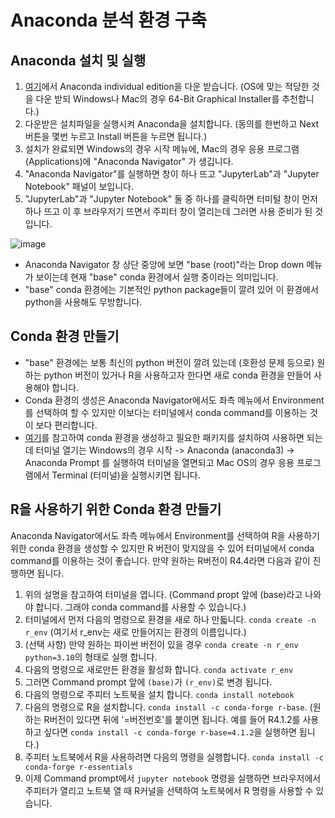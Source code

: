 # Anaconda 분석 환경 구축
## Anaconda 설치 및 실행
1. [여기](https://www.anaconda.com/download/success)에서 Anaconda individual edition을 다운 받습니다. (OS에 맞는 적당한 것을 다운 받되 Windows나 Mac의 경우 64-Bit Graphical Installer를 추천합니다.)
3. 다운받은 설치파일을 실행시켜 Anaconda을 설치합니다. (동의를 한번하고 Next 버튼을 몇번 누르고 Install 버튼을 누르면 됩니다.)
5. 설치가 완료되면 Windows의 경우 시작 메뉴에, Mac의 경우 응용 프로그램(Applications)에 "Anaconda Navigator" 가 생깁니다.
7. "Anaconda Navigator"를 실행하면 창이 하나 뜨고 "JupyterLab"과 "Jupyter Notebook" 패널이 보입니다.
8. "JupyterLab"과 "Jupyter Notebook" 둘 중 하나를 클릭하면 터미털 창이 먼저 하나 뜨고 이 후 브라우저기 뜨면서 주피터 창이 열리는데 그러면 사용 준비가 된 것입니다.

![image](https://github.com/user-attachments/assets/0f4d9cfb-14cf-4711-84d5-f2b442ee3582)

- Anaconda Navigator 창 상단 중앙에 보면 "base (root)"라는 Drop down 메뉴가 보이는데 현재 "base" conda 환경에서 실행 중이라는 의미입니다.
- "base" conda 환경에는 기본적인 python package들이 깔려 있어 이 환경에서 python을 사용해도 무방합니다.

## Conda 환경 만들기
- "base" 환경에는 보통 최신의 python 버전이 깔려 있는데 (호환성 문제 등으로) 원하는 python 버전이 있거나 R을 사용하고자 한다면 새로 conda 환경을 만들어 사용해야 합니다.
- Conda 환경의 생성은 Anaconda Navigator에서도 좌측 메뉴에서 Environment를 선택하여 할 수 있지만 이보다는 터미널에서 conda command를 이용하는 것이 보다 편리합니다.
- [여기](https://docs.conda.io/projects/conda/en/latest/user-guide/tasks/manage-environments.html)를 참고하여 conda 환경을 생성하고 필요한 패키지를 설치하여 사용하면 되는데 터미널 열기는 Windows의 경우 시작 -> Anaconda (anaconda3) -> Anaconda Prompt 를 실행하여 터미널을 열면되고 Mac OS의 경우 응용 프로그램에서 Terminal (터미널)을 실행시키면 됩니다.

## R을 사용하기 위한 Conda 환경 만들기
Anaconda Navigator에서도 좌측 메뉴에서 Environment를 선택하여 R을 사용하기 위한 conda 환경을 생성할 수 있지만 R 버전이 맞지않을 수 있어 터미널에서 conda command를 이용하는 것이 좋습니다. 만약 원하는 R버전이 R4.4라면 다음과 같이 진행하면 됩니다.

1. 위의 설명을 참고하여 터미널을 엽니다. (Command propt 앞에 (base)라고 나와야 합니다. 그래야 conda command를 사용할 수 있습니다.)
2. 터미널에서 먼저 다음의 명령으로 환경을 새로 하나 만듧니다. `conda create -n r_env` (여기서 r_env는 새로 만들어지는 환경의 이름입니다.)
3. (선택 사항) 만약 원하는 파이썬 버전이 있을 경우 `conda create -n r_env python=3.10`의 형태로 실행 합니다.
4. 다음의 명령으로 새로만든 환경을 활성화 합니다. `conda activate r_env`
5. 그러면 Command prompt 앞에 `(base)`가 `(r_env)`로 변경 됩니다.
6. 다음의 명령으로 주피터 노트북을 설치 합니다. `conda install notebook`
7. 다음의 명령으로 R을 설치합니다. `conda install -c conda-forge r-base`. (원하는 R버전이 있다면 뒤에 '=버전번호'를 붙이면 됩니다. 예를 들어 R4.1.2를 사용하고 싶다면 `conda install -c conda-forge r-base=4.1.2`을 실행하면 됩니다.)
8. 주피터 노트북에서 R을 사용하려면 다음의 명령을 실행합니다. `conda install -c conda-forge r-essentials`
9. 이제 Command prompt에서 `jupyter notebook` 명령을 실행하면 브라우저에서 주피터가 열리고 노트북 열 때 R커널을 선택하여 노트북에서 R 명령을 사용할 수 있습니다. 
